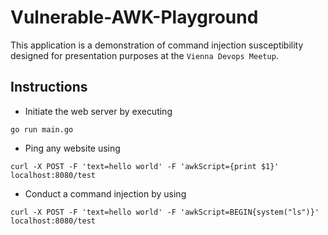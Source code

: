 # Vulnerable-AWK-Playground

This application is a demonstration of command injection susceptibility designed for presentation
purposes at the `Vienna Devops Meetup`.

## Instructions

* Initiate the web server by executing
```
go run main.go
```

* Ping any website using
```
curl -X POST -F 'text=hello world' -F 'awkScript={print $1}' localhost:8080/test
```

* Conduct a command injection by using
```
curl -X POST -F 'text=hello world' -F 'awkScript=BEGIN{system("ls")}' localhost:8080/test
```
